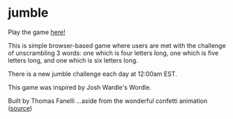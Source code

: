 # jumble

Play the game [here!](https://jumble.live)

This is simple browser-based game where users are met with the challenge of unscrambling 3 words: one which is four letters long, one
which is five letters long, and one which is six letters long.

There is a new jumble challenge each day at 12:00am EST.

This game was inspired by Josh Wardle's Wordle.

Built by Thomas Fanelli
...aside from the wonderful confetti animation ([source](https://gist.github.com/elrumo/3055a9163fd2d0d19f323db744b0a094))
